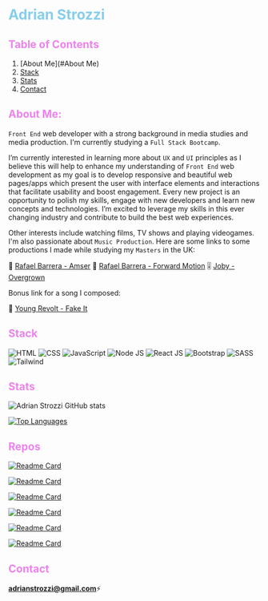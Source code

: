 # <span style="color:skyblue">Adrian Strozzi</span>

## <span style="color:violet">Table of Contents</span>
  
1. [About Me](#About Me)
2. [Stack](#Stack)
3. [Stats](#Stats)
4. [Contact](#Contact)

## <span style="color:violet">About Me:</span>

`Front End` web developer with a strong background in media studies and media production. I'm currently studying a `Full Stack Bootcamp`.

I’m currently interested in learning more about `UX` and `UI` principles as I believe this will help to enhance my understanding of `Front End` web development as my goal is to develop responsive and beautiful web pages/apps which present the user with interface elements and interactions that facilitate usability and boost engagement. Every new project is an opportunity to polish my skills, engage with new developers and learn new concepts and technologies. I’m excited to leverage my skills in this ever changing industry and contribute to build the best web experiences.

Other interests include watching films, TV shows and playing videogames. I'm also passionate about `Music Production`. Here are some links to some productions I made while studying my `Masters` in the UK:

:saxophone:  [Rafael Barrera - Amser](https://rafaelbarreramusic.bandcamp.com/album/amser)  :musical_keyboard:  [Rafael Barrera - Forward Motion](https://rafaelbarreramusic.bandcamp.com/track/forward-motion)  :level_slider:  [Joby - Overgrown](https://jobyband.bandcamp.com/track/overgrown)

Bonus link for a song I composed:

:guitar: [Young Revolt - Fake It](https://www.youtube.com/watch?v=W1BDCbvqQw0&ab_channel=YoungRevolt)


## <span style="color:violet">Stack</span>

![HTML](https://img.shields.io/badge/-HTML-e34f26?logo=html5&logoColor=fff)
![CSS](https://img.shields.io/badge/-CSS-1572B6?logo=css3&logoColor=fff)
![JavaScript](https://img.shields.io/badge/-JavaScript-F7DF1E?logo=javascript&logoColor=fff)
![Node JS](https://img.shields.io/badge/-NodeJS-339933?logo=node.js&logoColor=fff)
![React JS](https://img.shields.io/badge/-ReactJS-61DAFB?logo=react&logoColor=fff)
![Bootstrap](https://img.shields.io/badge/-Bootstrap-7952B3?logo=react&logoColor=fff)
![SASS](https://img.shields.io/badge/-SASS-CC6699?logo=sass&logoColor=fff)
![Tailwind](https://img.shields.io/badge/-TAILWIND-06B6D4?logo=tailwindcss&logoColor=fff)

## <span style="color:violet">Stats</span>

![Adrian Strozzi GitHub stats](https://github-readme-stats.vercel.app/api?username=adrianstrozzi&show_icons=true&theme=radical)

[![Top Languages](https://github-readme-stats.vercel.app/api/top-langs/?username=adrianstrozzi&layout=compact)](https://github.com/anuraghazra/github-readme-stats)

## <span style="color:violet">Repos</span>

[![Readme Card](https://github-readme-stats.vercel.app/api/pin/?username=adrianstrozzi&repo=Tec09GoodReadmeGenerator)](https://github.com/adrianstrozzi/Tec09GoodReadmeGenerator)

[![Readme Card](https://github-readme-stats.vercel.app/api/pin/?username=KuiiMaldonado&repo=co2-calculator)](https://github.com/KuiiMaldonado/co2-calculator)

[![Readme Card](https://github-readme-stats.vercel.app/api/pin/?username=adrianstrozzi&repo=Tec06WeatherDashboard)](https://github.com/adrianstrozzi/Tec06WeatherDashboard)

[![Readme Card](https://github-readme-stats.vercel.app/api/pin/?username=adrianstrozzi&repo=Tec04CodeQuiz)](https://github.com/adrianstrozzi/Tec04CodeQuiz)

[![Readme Card](https://github-readme-stats.vercel.app/api/pin/?username=adrianstrozzi&repo=Tec02Portfolio)](https://github.com/adrianstrozzi/Tec02Portfolio)

[![Readme Card](https://github-readme-stats.vercel.app/api/pin/?username=adrianstrozzi&repo=food-shop-react)](https://github.com/adrianstrozzi/food-shop-react)
  
## <span style="color:violet">Contact</span>

**adrianstrozzi@gmail.com**:zap:
